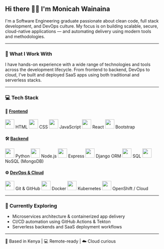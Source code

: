<h2>Hi there 👋🏾 I'm Monicah Wainaina</h2>

I'm a Software Engineering graduate passionate about clean code, full stack development, and DevOps culture. My focus is on building scalable, secure, cloud-native applications — and automating delivery using modern tools and methodologies.

---

### 🧠 What I Work With

I have hands-on experience with a wide range of technologies and tools across the development lifecycle. From frontend to backend, DevOps to cloud, I’ve built and deployed SaaS apps using both traditional and serverless stacks.

---

### 💻 Tech Stack

#### 🎨 <ins>Frontend</ins>
<p float="left">
  <img src="https://cdn.jsdelivr.net/gh/devicons/devicon/icons/html5/html5-original.svg" height="30"/> HTML  
  <img src="https://cdn.jsdelivr.net/gh/devicons/devicon/icons/css3/css3-original.svg" height="30"/> CSS  
  <img src="https://cdn.jsdelivr.net/gh/devicons/devicon/icons/javascript/javascript-original.svg" height="30"/> JavaScript  
  <img src="https://cdn.jsdelivr.net/gh/devicons/devicon/icons/react/react-original.svg" height="30"/> React  
  <img src="https://cdn.jsdelivr.net/gh/devicons/devicon/icons/bootstrap/bootstrap-original.svg" height="30"/> Bootstrap  
</p>

#### 🛠️ <ins>Backend</ins>
<p float="left">
  <img src="https://cdn.jsdelivr.net/gh/devicons/devicon/icons/python/python-original.svg" height="30"/> Python  
  <img src="https://cdn.jsdelivr.net/gh/devicons/devicon/icons/nodejs/nodejs-original.svg" height="30"/> Node.js  
  <img src="https://cdn.jsdelivr.net/gh/devicons/devicon/icons/express/express-original.svg" height="30"/> Express  
  <img src="https://cdn.jsdelivr.net/gh/devicons/devicon/icons/django/django-plain.svg" height="30"/> Django ORM  
  <img src="https://cdn.jsdelivr.net/gh/devicons/devicon/icons/mysql/mysql-original.svg" height="30"/> SQL  
  <img src="https://cdn.jsdelivr.net/gh/devicons/devicon/icons/mongodb/mongodb-original.svg" height="30"/> NoSQL (MongoDB)  
</p>

#### ⚙️ <ins>DevOps & Cloud</ins>
<p float="left">
  <img src="https://cdn.jsdelivr.net/gh/devicons/devicon/icons/git/git-original.svg" height="30"/> Git & GitHub  
  <img src="https://cdn.jsdelivr.net/gh/devicons/devicon/icons/docker/docker-original.svg" height="30"/> Docker  
  <img src="https://cdn.jsdelivr.net/gh/devicons/devicon/icons/kubernetes/kubernetes-plain.svg" height="30"/> Kubernetes  
  <img src="https://cdn.jsdelivr.net/gh/devicons/devicon/icons/googlecloud/googlecloud-original.svg" height="30"/> OpenShift / Cloud  
</p>

---

### 🚀 Currently Exploring
- Microservices architecture & containerized app delivery  
- CI/CD automation using GitHub Actions & Tekton  
- Serverless backends and SaaS deployment workflows   

---

📍 Based in Kenya | 💻 Remote-ready | ☁️ Cloud curious
